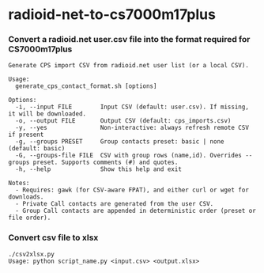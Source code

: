 # radioid-net-to-cs7000m17plus

### Convert a radioid.net user.csv file into the format required for CS7000m17plus

```
Generate CPS import CSV from radioid.net user list (or a local CSV).

Usage:
  generate_cps_contact_format.sh [options]

Options:
  -i, --input FILE        Input CSV (default: user.csv). If missing, it will be downloaded.
  -o, --output FILE       Output CSV (default: cps_imports.csv)
  -y, --yes               Non-interactive: always refresh remote CSV if present
  -g, --groups PRESET     Group contacts preset: basic | none (default: basic)
  -G, --groups-file FILE  CSV with group rows (name,id). Overrides --groups preset. Supports comments (#) and quotes.
  -h, --help              Show this help and exit

Notes:
  - Requires: gawk (for CSV-aware FPAT), and either curl or wget for downloads.
  - Private Call contacts are generated from the user CSV.
  - Group Call contacts are appended in deterministic order (preset or file order).
```
### Convert csv file to xlsx

```
./csv2xlsx.py 
Usage: python script_name.py <input.csv> <output.xlsx>
```
